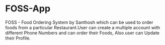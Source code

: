 # FOSS-App
FOSS - Food Ordering System by Santhosh which can be used to order foods from a particular Restaurant.User can create a multiple account with different Phone Numbers and can order their Foods, Also user can Update their Profile.
